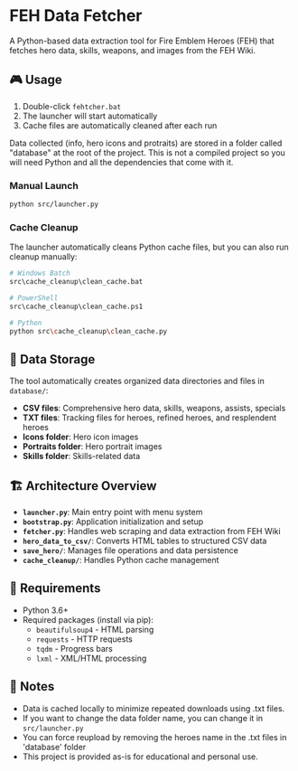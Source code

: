 # FEH Data Fetcher

A Python-based data extraction tool for Fire Emblem Heroes (FEH) that fetches hero data, skills, weapons, and images from the FEH Wiki.


## 🎮 Usage
1. Double-click `fehtcher.bat`
2. The launcher will start automatically
3. Cache files are automatically cleaned after each run

Data collected (info, hero icons and protraits) are stored in a folder called "database" at the root of the project. This is not a compiled project so you will need Python and all the dependencies that come with it.

### Manual Launch
```bash
python src/launcher.py
```

### Cache Cleanup
The launcher automatically cleans Python cache files, but you can also run cleanup manually:
```bash
# Windows Batch
src\cache_cleanup\clean_cache.bat

# PowerShell
src\cache_cleanup\clean_cache.ps1

# Python
python src\cache_cleanup\clean_cache.py
```

## 💾 Data Storage

The tool automatically creates organized data directories and files in `database/`:

- **CSV files**: Comprehensive hero data, skills, weapons, assists, specials
- **TXT files**: Tracking files for heroes, refined heroes, and resplendent heroes
- **Icons folder**: Hero icon images
- **Portraits folder**: Hero portrait images
- **Skills folder**: Skills-related data


## 🏗️ Architecture Overview

- **`launcher.py`**: Main entry point with menu system
- **`bootstrap.py`**: Application initialization and setup
- **`fetcher.py`**: Handles web scraping and data extraction from FEH Wiki
- **`hero_data_to_csv/`**: Converts HTML tables to structured CSV data
- **`save_hero/`**: Manages file operations and data persistence
- **`cache_cleanup/`**: Handles Python cache management


## 🚨 Requirements

- Python 3.6+
- Required packages (install via pip):
  - `beautifulsoup4` - HTML parsing
  - `requests` - HTTP requests
  - `tqdm` - Progress bars
  - `lxml` - XML/HTML processing


## 📝 Notes

- Data is cached locally to minimize repeated downloads using .txt files.
- If you want to change the data folder name, you can change it in `src/launcher.py`
- You can force reupload by removing the heroes name in the .txt files in 'database' folder
- This project is provided as-is for educational and personal use.